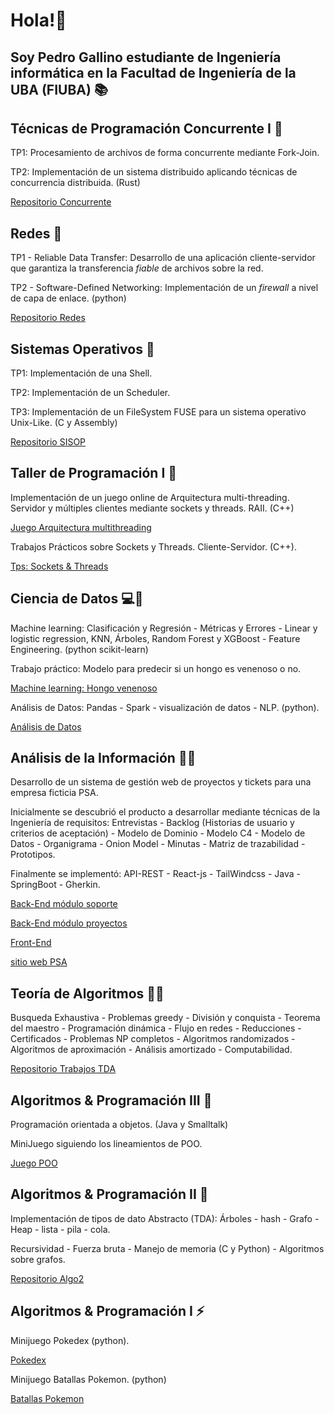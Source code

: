 # Hola!👋 
## Soy Pedro Gallino estudiante de Ingeniería informática en la Facultad de Ingeniería de la UBA (FIUBA) 📚

## Técnicas de Programación Concurrente I 🧵

TP1: Procesamiento de archivos de forma concurrente mediante Fork-Join.

TP2: Implementación de un sistema distribuido aplicando técnicas de concurrencia distribuida. (Rust)

[Repositorio Concurrente](https://github.com/pgallino/Programacion-Concurrente)

## Redes 🛜

TP1 - Reliable Data Transfer: Desarrollo de una aplicación cliente-servidor que garantiza la transferencia *fiable* de archivos sobre la red.

TP2 - Software-Defined Networking: Implementación de un *firewall* a nivel de capa de enlace. (python)

[Repositorio Redes](https://github.com/pgallino/REDES)

## Sistemas Operativos 🐧

TP1: Implementación de una Shell.

TP2: Implementación de un Scheduler.

TP3: Implementación de un FileSystem FUSE para un sistema operativo Unix-Like. (C y Assembly)

[Repositorio SISOP](https://github.com/pgallino/SISOP)

## Taller de Programación I 🧶

Implementación de un juego online de Arquitectura multi-threading. Servidor y múltiples clientes mediante sockets y threads. RAII. (C++)

[Juego Arquitectura multithreading](https://github.com/pgallino/Taller1-TP-Left4Dead)

Trabajos Prácticos sobre Sockets y Threads. Cliente-Servidor. (C++).

[Tps: Sockets & Threads](https://github.com/pgallino/Taller-De-Programacion-1C2023)

## Ciencia de Datos 💻🧪

Machine learning: Clasificación y Regresión - Métricas y Errores - Linear y logistic regression, KNN, Árboles, Random Forest y XGBoost - Feature Engineering. (python scikit-learn)

Trabajo práctico: Modelo para predecir si un hongo es venenoso o no.

[Machine learning: Hongo venenoso](https://github.com/pgallino/MACHINE-LEARNING-DATOS-1C2023)

Análisis de Datos: Pandas - Spark - visualización de datos - NLP. (python).

[Análisis de Datos](https://github.com/pgallino/PANDAS-SPARK-DATOS-1C2023)

## Análisis de la Información 📄👥

Desarrollo de un sistema de gestión web de proyectos y tickets para una empresa ficticia PSA. 

Inicialmente se descubrió el producto a desarrollar mediante técnicas de la Ingeniería de requisitos: Entrevistas - Backlog (Historias de usuario y criterios de aceptación) - Modelo de Dominio - Modelo C4 - Modelo de Datos - Organigrama - Onion Model - Minutas - Matriz de trazabilidad - Prototipos.

Finalmente se implementó: API-REST - React-js - TailWindcss - Java - SpringBoot - Gherkin.

[Back-End módulo soporte](https://github.com/pgallino/Soporte-API-REST-Backend)

[Back-End módulo proyectos](https://github.com/Sando-dev/back-psa) 

[Front-End](https://github.com/gcaldev/front-psa)

[sitio web PSA](https://front-psa.vercel.app/home)

## Teoría de Algoritmos 🧩🧠
Busqueda Exhaustiva - Problemas greedy - División y conquista - Teorema del maestro - Programación dinámica - Flujo en redes - Reducciones - Certificados - Problemas NP completos - Algoritmos randomizados - Algoritmos de aproximación - Análisis amortizado - Computabilidad.

[Repositorio Trabajos TDA](https://github.com/pgallino/Teoria-De-Algoritmos)

## Algoritmos & Programación III 👾

Programación orientada a objetos. (Java y Smalltalk) 

MiniJuego siguiendo los lineamientos de POO.

[Juego POO](https://github.com/pgallino/GPS-1C2022)

## Algoritmos & Programación II 🌲

Implementación de tipos de dato Abstracto (TDA): Árboles - hash - Grafo - Heap - lista - pila - cola. 

Recursividad - Fuerza bruta - Manejo de memoria (C y Python) - Algoritmos sobre grafos.

[Repositorio Algo2](https://github.com/pgallino/AlGO-2)

## Algoritmos & Programación I ⚡

Minijuego Pokedex (python).

[Pokedex](https://github.com/pgallino/Pokedex-1C2021)

Minijuego Batallas Pokemon. (python)

[Batallas Pokemon](https://github.com/pgallino/Pokemon-Battles-1C2021)

<!--
**pgallino/pgallino** is a ✨ _special_ ✨ repository because its `README.md` (this file) appears on your GitHub profile.

Here are some ideas to get you started:

- 🔭 I’m currently working on ...
- 🌱 I’m currently learning ...
- 👯 I’m looking to collaborate on ...
- 🤔 I’m looking for help with ...
- 💬 Ask me about ...
- 📫 How to reach me: ...
- 😄 Pronouns: ...
- ⚡ Fun fact: ...
-->
